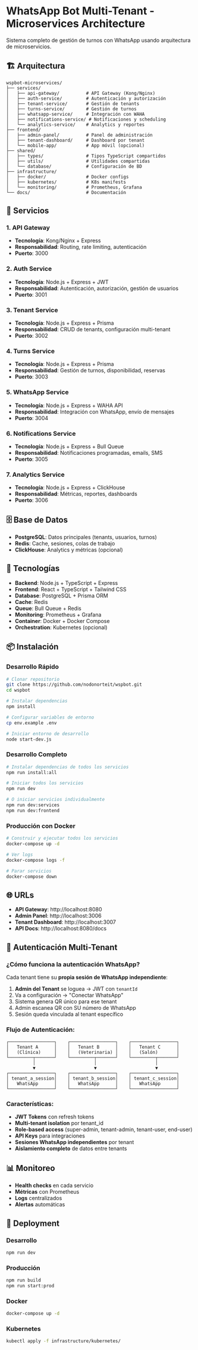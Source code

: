 # WhatsApp Bot Multi-Tenant - Microservices Architecture

Sistema completo de gestión de turnos con WhatsApp usando arquitectura de microservicios.

## 🏗️ Arquitectura

```
wspbot-microservices/
├── services/
│   ├── api-gateway/          # API Gateway (Kong/Nginx)
│   ├── auth-service/         # Autenticación y autorización
│   ├── tenant-service/       # Gestión de tenants
│   ├── turns-service/        # Gestión de turnos
│   ├── whatsapp-service/     # Integración con WAHA
│   ├── notifications-service/ # Notificaciones y scheduling
│   └── analytics-service/    # Analytics y reportes
├── frontend/
│   ├── admin-panel/          # Panel de administración
│   ├── tenant-dashboard/     # Dashboard por tenant
│   └── mobile-app/           # App móvil (opcional)
├── shared/
│   ├── types/                # Tipos TypeScript compartidos
│   ├── utils/                # Utilidades compartidas
│   └── database/             # Configuración de BD
├── infrastructure/
│   ├── docker/               # Docker configs
│   ├── kubernetes/           # K8s manifests
│   └── monitoring/           # Prometheus, Grafana
└── docs/                     # Documentación
```

## 🚀 Servicios

### 1. **API Gateway**
- **Tecnología**: Kong/Nginx + Express
- **Responsabilidad**: Routing, rate limiting, autenticación
- **Puerto**: 3000

### 2. **Auth Service**
- **Tecnología**: Node.js + Express + JWT
- **Responsabilidad**: Autenticación, autorización, gestión de usuarios
- **Puerto**: 3001

### 3. **Tenant Service**
- **Tecnología**: Node.js + Express + Prisma
- **Responsabilidad**: CRUD de tenants, configuración multi-tenant
- **Puerto**: 3002

### 4. **Turns Service**
- **Tecnología**: Node.js + Express + Prisma
- **Responsabilidad**: Gestión de turnos, disponibilidad, reservas
- **Puerto**: 3003

### 5. **WhatsApp Service**
- **Tecnología**: Node.js + Express + WAHA API
- **Responsabilidad**: Integración con WhatsApp, envío de mensajes
- **Puerto**: 3004

### 6. **Notifications Service**
- **Tecnología**: Node.js + Express + Bull Queue
- **Responsabilidad**: Notificaciones programadas, emails, SMS
- **Puerto**: 3005

### 7. **Analytics Service**
- **Tecnología**: Node.js + Express + ClickHouse
- **Responsabilidad**: Métricas, reportes, dashboards
- **Puerto**: 3006

## 🗄️ Base de Datos

- **PostgreSQL**: Datos principales (tenants, usuarios, turnos)
- **Redis**: Cache, sesiones, colas de trabajo
- **ClickHouse**: Analytics y métricas (opcional)

## 🔧 Tecnologías

- **Backend**: Node.js + TypeScript + Express
- **Frontend**: React + TypeScript + Tailwind CSS
- **Database**: PostgreSQL + Prisma ORM
- **Cache**: Redis
- **Queue**: Bull Queue + Redis
- **Monitoring**: Prometheus + Grafana
- **Container**: Docker + Docker Compose
- **Orchestration**: Kubernetes (opcional)

## 📦 Instalación

### Desarrollo Rápido
```bash
# Clonar repositorio
git clone https://github.com/nodonorteit/wspbot.git
cd wspbot

# Instalar dependencias
npm install

# Configurar variables de entorno
cp env.example .env

# Iniciar entorno de desarrollo
node start-dev.js
```

### Desarrollo Completo
```bash
# Instalar dependencias de todos los servicios
npm run install:all

# Iniciar todos los servicios
npm run dev

# O iniciar servicios individualmente
npm run dev:services
npm run dev:frontend
```

### Producción con Docker
```bash
# Construir y ejecutar todos los servicios
docker-compose up -d

# Ver logs
docker-compose logs -f

# Parar servicios
docker-compose down
```

## 🌐 URLs

- **API Gateway**: http://localhost:8080
- **Admin Panel**: http://localhost:3006
- **Tenant Dashboard**: http://localhost:3007
- **API Docs**: http://localhost:8080/docs

## 🔐 Autenticación Multi-Tenant

### **¿Cómo funciona la autenticación WhatsApp?**

Cada tenant tiene su **propia sesión de WhatsApp independiente**:

1. **Admin del Tenant** se loguea → JWT con `tenantId`
2. Va a configuración → "Conectar WhatsApp"
3. Sistema genera QR único para ese tenant
4. Admin escanea QR con SU número de WhatsApp
5. Sesión queda vinculada al tenant específico

### **Flujo de Autenticación:**

```
┌─────────────────┐    ┌─────────────────┐    ┌─────────────────┐
│   Tenant A      │    │   Tenant B      │    │   Tenant C      │
│   (Clínica)     │    │   (Veterinaria) │    │   (Salón)       │
└─────────┬───────┘    └─────────┬───────┘    └─────────┬───────┘
          │                      │                      │
          ▼                      ▼                      ▼
┌─────────────────┐    ┌─────────────────┐    ┌─────────────────┐
│ tenant_a_session│    │ tenant_b_session│    │ tenant_c_session│
│   WhatsApp      │    │   WhatsApp      │    │   WhatsApp      │
└─────────────────┘    └─────────────────┘    └─────────────────┘
```

### **Características:**

- **JWT Tokens** con refresh tokens
- **Multi-tenant isolation** por tenant_id
- **Role-based access** (super-admin, tenant-admin, tenant-user, end-user)
- **API Keys** para integraciones
- **Sesiones WhatsApp independientes** por tenant
- **Aislamiento completo** de datos entre tenants

## 📊 Monitoreo

- **Health checks** en cada servicio
- **Métricas** con Prometheus
- **Logs** centralizados
- **Alertas** automáticas

## 🚀 Deployment

### Desarrollo
```bash
npm run dev
```

### Producción
```bash
npm run build
npm run start:prod
```

### Docker
```bash
docker-compose up -d
```

### Kubernetes
```bash
kubectl apply -f infrastructure/kubernetes/
```
